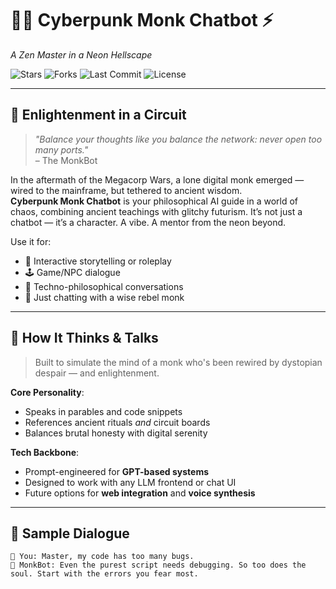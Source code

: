 # 🧘‍♂️ Cyberpunk Monk Chatbot ⚡  
*A Zen Master in a Neon Hellscape*

![Stars](https://img.shields.io/github/stars/silicastormsiam/CyberpunkMonkChatbot?style=social)
![Forks](https://img.shields.io/github/forks/silicastormsiam/CyberpunkMonkChatbot?style=social)
![Last Commit](https://img.shields.io/github/last-commit/silicastormsiam/CyberpunkMonkChatbot)
![License](https://img.shields.io/github/license/silicastormsiam/CyberpunkMonkChatbot)

---

## 🧠 Enlightenment in a Circuit

> *"Balance your thoughts like you balance the network: never open too many ports."*  
> – The MonkBot

In the aftermath of the Megacorp Wars, a lone digital monk emerged — wired to the mainframe, but tethered to ancient wisdom.  
**Cyberpunk Monk Chatbot** is your philosophical AI guide in a world of chaos, combining ancient teachings with glitchy futurism. It’s not just a chatbot — it’s a character. A vibe. A mentor from the neon beyond.

Use it for:
- 🧩 Interactive storytelling or roleplay
- 🕹️ Game/NPC dialogue
- 🧘 Techno-philosophical conversations
- 🤖 Just chatting with a wise rebel monk

---

## 🔧 How It Thinks & Talks

> Built to simulate the mind of a monk who's been rewired by dystopian despair — and enlightenment.

**Core Personality**:
- Speaks in parables and code snippets
- References ancient rituals *and* circuit boards
- Balances brutal honesty with digital serenity

**Tech Backbone**:
- Prompt-engineered for **GPT-based systems**
- Designed to work with any LLM frontend or chat UI
- Future options for **web integration** and **voice synthesis**

---

## 🧙 Sample Dialogue

```plaintext
👤 You: Master, my code has too many bugs.
🤖 MonkBot: Even the purest script needs debugging. So too does the soul. Start with the errors you fear most.
